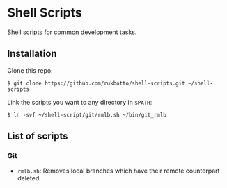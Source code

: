 # Shell Scripts

Shell scripts for common development tasks.

## Installation

Clone this repo:

```
$ git clone https://github.com/rukbotto/shell-scripts.git ~/shell-scripts
```

Link the scripts you want to any directory in `$PATH`:

```
$ ln -svf ~/shell-script/git/rmlb.sh ~/bin/git_rmlb
```

## List of scripts

### Git

- `rmlb.sh`: Removes local branches which have their remote counterpart deleted.
